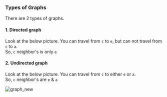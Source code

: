 ### Types of Graphs
There are 2 types of graphs.</br>
#### 1. Directed graph
Look at the below picture. You can travel from `c` to `e`, but can not travel from `c` to `a`.</br>
So, `c` neighbor's is only `e`</br>
#### 2. Undirected graph
Look at the below picture. You can travel from `c` to either `e` or `a`.</br>
So, `c` neighbor's are `e` & `a`

![graph_new](https://github.com/user-attachments/assets/78d8caaf-e7aa-42b1-a2eb-126e081992cd)
